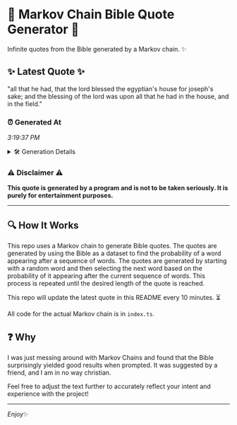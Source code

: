 # 📖 Markov Chain Bible Quote Generator 📖

Infinite quotes from the Bible generated by a Markov chain. ✨

## ✨ Latest Quote ✨
"all that he had, that the lord blessed the egyptian's house for joseph's sake; and the blessing of the lord was upon all that he had in the house, and in the field."

### ⏰ Generated At
*3:19:37 PM*

<details>
    <summary>🛠️ Generation Details</summary>
    <p>
        <strong>🌱 Seed:</strong> all<br>
        <strong>🔄 Iterations:</strong> 32<br>
        <strong>📜 Context History:</strong><br>[ all ]: that<br>[ all, that ]: he<br>[ all, that, he ]: had,<br>[ all, that, he, had, ]: that<br>[ all, that, he, had,, that ]: the<br>[ all, that, he, had,, that, the ]: lord<br>[ that, he, had,, that, the, lord ]: blessed<br>[ he, had,, that, the, lord, blessed ]: the<br>[ had,, that, the, lord, blessed, the ]: egyptian's<br>[ that, the, lord, blessed, the, egyptian's ]: house<br>[ the, lord, blessed, the, egyptian's, house ]: for<br>[ lord, blessed, the, egyptian's, house, for ]: joseph's<br>[ blessed, the, egyptian's, house, for, joseph's ]: sake;<br>[ the, egyptian's, house, for, joseph's, sake; ]: and<br>[ egyptian's, house, for, joseph's, sake;, and ]: the<br>[ house, for, joseph's, sake;, and, the ]: blessing<br>[ for, joseph's, sake;, and, the, blessing ]: of<br>[ joseph's, sake;, and, the, blessing, of ]: the<br>[ sake;, and, the, blessing, of, the ]: lord<br>[ and, the, blessing, of, the, lord ]: was<br>[ the, blessing, of, the, lord, was ]: upon<br>[ blessing, of, the, lord, was, upon ]: all<br>[ of, the, lord, was, upon, all ]: that<br>[ the, lord, was, upon, all, that ]: he<br>[ lord, was, upon, all, that, he ]: had<br>[ was, upon, all, that, he, had ]: in<br>[ upon, all, that, he, had, in ]: the<br>[ all, that, he, had, in, the ]: house,<br>[ that, he, had, in, the, house, ]: and<br>[ he, had, in, the, house,, and ]: in<br>[ had, in, the, house,, and, in ]: the<br>[ in, the, house,, and, in, the ]: field.<br>
    </p>
</details>

### ⚠️ Disclaimer ⚠️
**This quote is generated by a program and is not to be taken seriously. It is purely for entertainment purposes.**

---

## 🔍 How It Works

This repo uses a Markov chain to generate Bible quotes. The quotes are generated by using the Bible as a dataset to find the probability of a word appearing after a sequence of words. The quotes are generated by starting with a random word and then selecting the next word based on the probability of it appearing after the current sequence of words. This process is repeated until the desired length of the quote is reached.

This repo will update the latest quote in this README every 10 minutes. ⏳

All code for the actual Markov chain is in `index.ts`.

## ❓ Why

I was just messing around with Markov Chains and found that the Bible surprisingly yielded good results when prompted. 
It was suggested by a friend, and I am in no way christian.

Feel free to adjust the text further to accurately reflect your intent and experience with the project!

---

*Enjoy*✨
